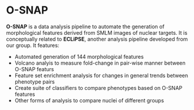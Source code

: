 # O-SNAP

**O-SNAP** is a data analysis pipeline to automate the generation of morphological features derived from SMLM images of nuclear targets. It is conceptually related to **ECLiPSE**, another analysis pipeline developed from our group. It features:
- Automated generation of 144 morphological features
- Volcano analyis to measure fold-change in pair-wise manner between O-SNAP featurs
- Feature set enrichment analysis for changes in general trends between phenotype pairs
- Create suite of classifiers to compare phenotypes based on O-SNAP features
- Other forms of analysis to compare nuclei of different groups
